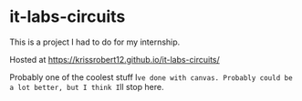 # it-labs-circuits
This is a project I had to do for my internship.

Hosted at https://krissrobert12.github.io/it-labs-circuits/

Probably one of the coolest stuff I`ve done with canvas. Probably could be a lot better,
but I think I`ll stop here.
